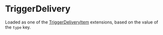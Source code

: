 # TriggerDelivery

Loaded as one of the [TriggerDeliveryItem](prototype:TriggerDeliveryItem) extensions, based on the value of the `type` key.

